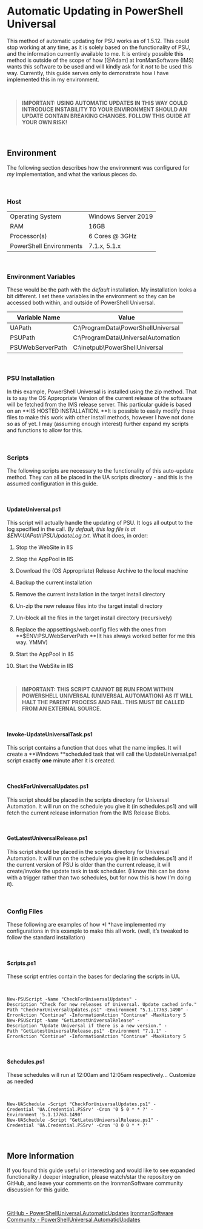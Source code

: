 Automatic Updating in PowerShell Universal
==========================================

This method of automatic updating for PSU works as of 1.5.12. This could stop working at any time, as it is solely based on the functionality of PSU, and the information currently available to me. It is entirely possible this method is outside of the scope of how [@Adam] at IronManSoftware (IMS) wants this software to be used and will kindly ask for it *not* to be used this way. Currently, this guide serves only to demonstrate how *I* have implemented this in my environment. 

 

>   **IMPORTANT​: USING AUTOMATIC UPDATES IN THIS WAY COULD INTRODUCE INSTABILITY TO YOUR ENVIRONMENT SHOULD AN UPDATE CONTAIN BREAKING CHANGES. FOLLOW THIS GUIDE AT YOUR OWN RISK!**

 

Environment 
------------

The following section describes how the environment was configured for *my* implementation, and what the various pieces do.

 

### Host


|                         |                     |
|-------------------------|---------------------|
| Operating System        | Windows Server 2019 |
| RAM                     | 16GB                |
| Processor(s)            | 6 Cores \@ 3GHz     |
| PowerShell Environments | 7.1.x, 5.1.x        |


 

### Environment Variables

These would be the path with the *default* installation. My installation looks a bit different. I set these variables in the environment so they can be accessed both within, and outside of PowerShell Universal. 

| Variable Name    | Value                                |
|------------------|--------------------------------------|
| UAPath           | C:\\ProgramData\\PowerShellUniversal |
| PSUPath          | C:\\ProgramData\\UniversalAutomation |
| PSUWebServerPath | C:\\inetpub\\PowerShellUniversal     |

 

### PSU Installation

In this example, PowerShell Universal is installed using the zip method. That is to say the OS Appropriate Version of the current release of the software will be fetched from the IMS release server. This particular guide is based on an **IIS HOSTED INSTALLATION. **It is possible to easily modify these files to make this work with other install methods, however I have not done so as of yet. I may (assuming enough interest) further expand my scripts and functions to allow for this. 

 

### Scripts

The following scripts are necessary to the functionality of this auto-update method. They can all be placed in the UA scripts directory - and this is the assumed configuration in this guide.

 

#### UpdateUniversal.ps1

This script will actually handle the updating of PSU. It logs all output to the log specified in the call. *By default, this log file is at \$ENV:UAPath\\PSUUpdateLog.txt.* What it does, in order:

1.  Stop the WebSite in IIS

2.  Stop the AppPool in IIS

3.  Download the (OS Appropriate) Release Archive to the local machine

4.  Backup the current installation

5.  Remove the current installation in the target install directory

6.  Un-zip the new release files into the target install directory

7.  Un-block all the files in the target install directory (recursively)

8.  Replace the appsettings/web.config files with the ones from **\$ENV:PSUWebServerPath **(It has always worked better for me this way. YMMV)

9.  Start the AppPool in IIS

10. Start the WebSite in IIS

 

>   **IMPORTANT: THIS SCRIPT CANNOT BE RUN FROM WITHIN POWERSHELL UNIVERSAL (UNIVERSAL AUTOMATION) AS IT WILL HALT THE PARENT PROCESS AND FAIL. THIS MUST BE CALLED FROM AN EXTERNAL SOURCE.**

 

#### Invoke-UpdateUniversalTask.ps1

This script contains a function that does what the name implies. It will create a **Windows **scheduled task that will call the UpdateUniversal.ps1 script exactly **one** minute after it is created. 

 

#### CheckForUniversalUpdates.ps1

This script should be placed in the scripts directory for Universal Automation. It will run on the schedule you give it (in schedules.ps1) and will fetch the current release information from the IMS Release Blobs. 

 

#### GetLatestUniversalRelease.ps1

This script should be placed in the scripts directory for Universal Automation. It will run on the schedule you give it (in schedules.ps1) and if the current version of PSU is older than the current release, it will create/invoke the update task in task scheduler. (I know this can be done with a trigger rather than two schedules, but for now this is how I’m doing it). 

 

### Config Files

These following are examples of how *I *have implemented my configurations in this example to make this all work. (well, it’s tweaked to follow the standard installation)

 

#### Scripts.ps1

These script entries contain the bases for declaring the scripts in UA.

 

~~~~~~~~~~~~~~~~~~~~~~~~~~~~~~~~~~~~~~~~~~~~~~~~~~~~~~~~~~~~~~~~~~~~~~~~~~~~~~~~
New-PSUScript -Name "CheckForUniversalUpdates" -Description "Check for new releases of Universal. Update cached info." -Path "CheckForUniversalUpdates.ps1" -Environment "5.1.17763.1490" -ErrorAction "Continue" -InformationAction "Continue" -MaxHistory 5 
New-PSUScript -Name "GetLatestUniversalRelease" -Description "Update Universal if there is a new version." -Path "GetLatestUniversalRelease.ps1" -Environment "7.1.1" -ErrorAction "Continue" -InformationAction "Continue" -MaxHistory 5 
~~~~~~~~~~~~~~~~~~~~~~~~~~~~~~~~~~~~~~~~~~~~~~~~~~~~~~~~~~~~~~~~~~~~~~~~~~~~~~~~

 

#### Schedules.ps1

These schedules will run at 12:00am and 12:05am respectively... Customize as needed

 

~~~~~~~~~~~~~~~~~~~~~~~~~~~~~~~~~~~~~~~~~~~~~~~~~~~~~~~~~~~~~~~~~~~~~~~~~~~~~~~~
New-UASchedule -Script "CheckForUniversalUpdates.ps1" -Credential 'UA.Credential.PSSrv' -Cron '0 5 0 * * ?' -Environment '5.1.17763.1490'
New-UASchedule -Script "GetLatestUniversalRelease.ps1" -Credential 'UA.Credential.PSSrv' -Cron '0 0 0 * * ?'
~~~~~~~~~~~~~~~~~~~~~~~~~~~~~~~~~~~~~~~~~~~~~~~~~~~~~~~~~~~~~~~~~~~~~~~~~~~~~~~~

 

More Information
----------------

If you found this guide useful or interesting and would like to see expanded functionality / deeper integration, please watch/star the repository on GitHub, and leave your comments on the IronmanSoftware community discussion for this guide. 

 

[GitHub - PowerShellUniversal.AutomaticUpdates](https://github.com/rbleattler/PowerShellUniversal.AutomaticUpdates)
[IronmanSoftware Community - PowerShellUniversal.AutomaticUpdates](https://forums.universaldashboard.io/t/powershell-universal-automatic-updates/4458?u=rbleattler)

 
